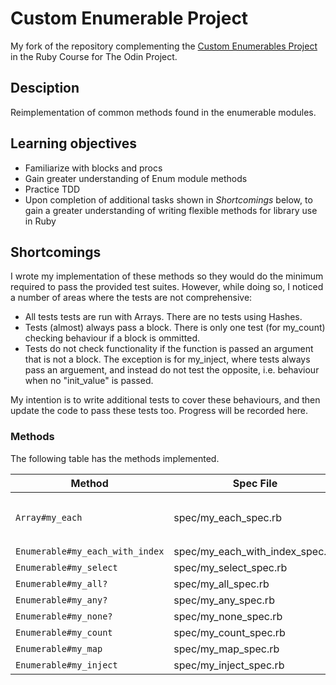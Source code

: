 # Custom Enumerable Project

My fork of the repository complementing the [Custom Enumerables Project](https://www.theodinproject.com/lessons/ruby-custom-enumerables) in the Ruby Course for The Odin Project.

## Desciption

Reimplementation of common methods found in the enumerable modules.

## Learning objectives

- Familiarize with blocks and procs
- Gain greater understanding of Enum module methods
- Practice TDD
- Upon completion of additional tasks shown in *Shortcomings* below, to gain a greater understanding of writing flexible methods for library use in Ruby

## Shortcomings

I wrote my implementation of these methods so they would do the minimum required to pass the provided test suites. However, while doing so, I noticed a number of areas where the tests are not comprehensive:

- All tests tests are run with Arrays. There are no tests using Hashes.
- Tests (almost) always pass a block. There is only one test (for my_count) checking behaviour if a block is ommitted.
- Tests do not check functionality if the function is passed an argument that is not a block. The exception is for my_inject, where tests always pass an arguement, and instead do not test the opposite, i.e. behaviour when no "init_value" is passed.

My intention is to write additional tests to cover these behaviours, and then update the code to pass these tests too. Progress will be recorded here.

### Methods

The following table has the methods implemented.

| Method                          | Spec File                       | Notes                                                                 |
| ------------------------------- | ------------------------------- | --------------------------------------------------------------------- |
| `Array#my_each`                 | spec/my_each_spec.rb            | You will define my_each on the Array class in `lib/my_enumerables.rb` |
| `Enumerable#my_each_with_index` | spec/my_each_with_index_spec.rb |                                                                       |
| `Enumerable#my_select`          | spec/my_select_spec.rb          |                                                                       |
| `Enumerable#my_all?`            | spec/my_all_spec.rb             |                                                                       |
| `Enumerable#my_any?`            | spec/my_any_spec.rb             |                                                                       |
| `Enumerable#my_none?`           | spec/my_none_spec.rb            |                                                                       |
| `Enumerable#my_count`           | spec/my_count_spec.rb           |                                                                       |
| `Enumerable#my_map`             | spec/my_map_spec.rb             |                                                                       |
| `Enumerable#my_inject`          | spec/my_inject_spec.rb              
